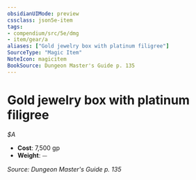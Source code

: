 ```yaml
---
obsidianUIMode: preview
cssclass: json5e-item
tags:
- compendium/src/5e/dmg
- item/gear/a
aliases: ["Gold jewelry box with platinum filigree"]
SourceType: "Magic Item"
NoteIcon: magicitem
BookSource: Dungeon Master's Guide p. 135
---
```

# Gold jewelry box with platinum filigree
*$A*  

- **Cost**: 7,500 gp
- **Weight**: ⏤

*Source: Dungeon Master's Guide p. 135*